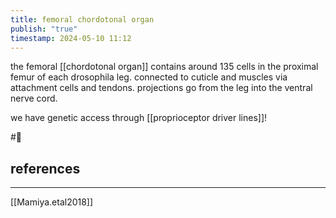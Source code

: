 ```yaml
---
title: femoral chordotonal organ
publish: "true"
timestamp: 2024-05-10 11:12
---
```

the femoral [[chordotonal organ]] contains around 135 cells in the proximal femur of each drosophila leg. connected to cuticle and muscles via attachment cells and tendons. projections go from the leg into the ventral nerve cord.

we have genetic access through [[proprioceptor driver lines]]!



#🥚 
## references
---
[[Mamiya.etal2018]]